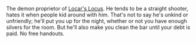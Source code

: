 The demon proprietor of [Locar's Locus](Locar's%20Locus). He tends to be a straight shooter, hates it when people kid around with him. That's not to say he's unkind or unfriendly; he'll put you up for the night, whether or not you have enough silvers for the room. But he'll also make you clean the bar until your debt is paid. No free handouts.